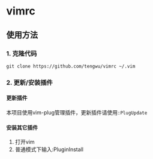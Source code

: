 # vimrc

## 使用方法

### 1. 克隆代码
```shell
git clone https://github.com/tengwu/vimrc ~/.vim
```

### 2. 更新/安装插件
#### 更新插件
本项目使用vim-plug管理插件，更新插件请使用`:PlugUpdate`

#### 安装其它插件
1. 打开vim
2. 普通模式下输入:PluginInstall
